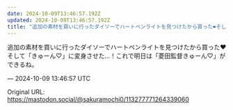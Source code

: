 ```yaml
---
date: 2024-10-09T13:46:57.192Z
updated: 2024-10-09T13:46:57.192Z
title: "追加の素材を買いに行ったダイソーでハートペンライトを見つけたから買った❤️そして[...]"
---
```


<p>追加の素材を買いに行ったダイソーでハートペンライトを見つけたから買った❤️そして「きゅーん♡」に変身させた…！これで明日は「菱田監督きゅーん♡」ができるね。</p>

&mdash; 2024-10-09 13:46:57 UTC

Original URL: https://mastodon.social/@sakuramochi0/113277771264339060
